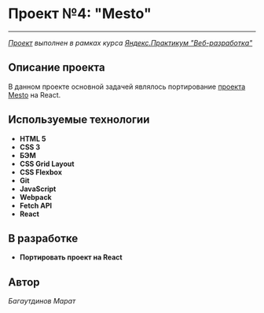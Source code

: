 ﻿# Проект №4: "Mesto"

---

_[Проект](https://mbagaut.github.io/mesto-react/) выполнен в рамках курса [Яндекс.Практикум "Веб-разработка"](https://praktikum.yandex.ru/web)_

## Описание проекта

В данном проекте основной задачей являлось портирование [проекта Mesto](https://github.com/mbagaut/mesto) на React.

## Используемые технологии

- **HTML 5**
- **CSS 3**
- **БЭМ**
- **CSS Grid Layout**
- **CSS Flexbox**
- **Git**
- **JavaScript**
- **Webpack**
- **Fetch API**
- **React**

## В разработке

- **Портировать проект на React**

## Автор

_Багаутдинов Марат_
